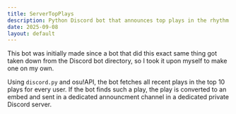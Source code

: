 ```yaml
---
title: ServerTopPlays
description: Python Discord bot that announces top plays in the rhythm game "osu!" in real-time
date: 2025-09-08
layout: default
---
```


This bot was initially made since a bot that did this exact same thing got taken down from the Discord bot directory, so I took it upon myself to make one on my own.

Using `discord.py` and osu!API, the bot fetches all recent plays in the top 10 plays for every user.
If the bot finds such a play, the play is converted to an embed and sent in a dedicated announcment channel in a dedicated private Discord server.
